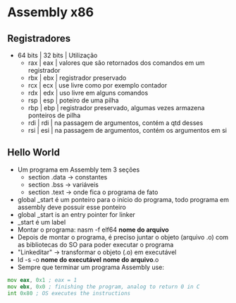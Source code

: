 # Assembly x86

## Registradores

- 64 bits | 32 bits | Utilização
  - rax | eax | valores que são retornados dos comandos em um registrador
  - rbx | ebx | registrador preservado
  - rcx | ecx | use livre como por exemplo contador
  - rdx | edx | uso livre em alguns comandos
  - rsp | esp | poteiro de uma pilha
  - rbp | ebp | registrador preservado, algumas vezes armazena ponteiros de pilha
  - rdi | rdi | na passagem de argumentos, contém a qtd desses
  - rsi | esi | na passagem de argumentos, contém os argumentos em si

## Hello World

- Um programa em Assembly tem 3 seções
  - section .data -> constantes
  - section .bss -> variáveis
  - section .text -> onde fica o programa de fato
- global _start é um ponteiro para o início do programa, todo programa em assembly deve possuir esse ponteiro
- global _start is an entry pointer for linker
- _start é um label
- Montar o programa: nasm -f elf64 **nome do arquivo**
- Depois de montar o programa, é preciso juntar o objeto (arquivo .o) com as bibliotecas do SO para poder executar o programa
- "Linkeditar" -> transformar o objeto (.o) em executável
- ld -s -o **nome do executável** **nome do arquivo**.o
- Sempre que terminar um programa Assembly use:

```asm
mov eax, 0x1 ; eax = 1
mov ebx, 0x0 ; finishing the program, analog to return 0 in C
int 0x80 ; OS executes the instructions
```
